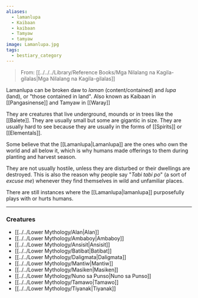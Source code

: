 ```yaml
---
aliases:
  - lamanlupa
  - Kaibaan
  - kaibaan
  - Tamyaw
  - tamyaw
image: Lamanlupa.jpg
tags:
  - bestiary_category
---
```


> From: [[../../../Library/Reference Books/Mga Nilalang na Kagila-gilalas|Mga Nilalang na Kagila-gilalas]]

Lamanlupa can be broken daw to *laman* (content/contained) and *lupa* (land), or "those contained in land".  Also known as Kaibaan in [[Pangasinense]] and Tamyaw in [[Waray]]

They are creatures that live underground, mounds or in trees like the [[Balete]]. They are usually small but some are gigantic in size. They are usually hard to see because they are usually in the forms of [[Spirits]] or [[Elementals]]. 

Some believe that the [[Lamanlupa|Lamanlupa]] are the ones who own the world and all below it, which is why humans made offerings to them during planting and harvest season. 

They are not usually hostile, unless they are disturbed or their dwellings are destroyed. This is also the reason why people say "*Tabi tabi po*" (a sort of *excuse me*) whenever they find themselves in wild and unfamiliar places. 

There are still instances where the [[Lamanlupa|lamanlupa]] purposefully plays with or hurts humans. 

---
### Creatures
- [[../../Lower Mythology/Alan|Alan]]
- [[../../Lower Mythology/Ambaboy|Ambaboy]]
- [[../../Lower Mythology/Ansisit|Ansisit]]
- [[../../Lower Mythology/Batibat|Batibat]]
- [[../../Lower Mythology/Daligmata|Daligmata]]
- [[../../Lower Mythology/Mantiw|Mantiw]]
- [[../../Lower Mythology/Masiken|Masiken]]
- [[../../Lower Mythology/Nuno sa Punso|Nuno sa Punso]]
- [[../../Lower Mythology/Tamawo|Tamawo]]
- [[../../Lower Mythology/Tiyanak|Tiyanak]]


